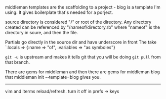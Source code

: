 middleman templates are the scaffolding to a project -
  blog is a template I'm using. It gives boilerplate that's needed
  for a porject.

source directory is considered "/" or root of the directory. Any
  directory created can be referenced by "/nameof/directory.rb"
  where "nameof" is the directory in soure, and then the file.

Partials go directly in the source dir and have underscore in front
  The take `:locals => {:name => "of", :variables => "as symboles"}

`git -u` is upstream and makes it tells git that you will be doing
  `git pull` from that branch. 

There are gems for middleman and then there are gems for middleman blog
  that middleman init --template=blog gives you.

------

vim and iterms reload/refresh. turn it off in prefs -> keys

